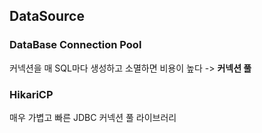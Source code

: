 ## DataSource
### DataBase Connection Pool
커넥션을 매 SQL마다 생성하고 소멸하면 비용이 높다
-> **커넥션 풀**
### HikariCP
매우 가볍고 빠른 JDBC 커넥션 풀 라이브러리
